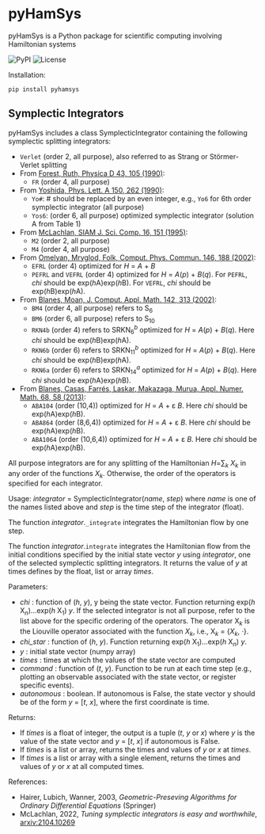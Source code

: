 # pyHamSys
pyHamSys is a Python package for scientific computing involving Hamiltonian systems

![PyPI](https://img.shields.io/pypi/v/pyhamsys)
![License](https://img.shields.io/badge/license-BSD-lightgray)

Installation: 
```
pip install pyhamsys
```

## Symplectic Integrators
pyHamSys includes a class SymplecticIntegrator containing the following symplectic splitting integrators:

- `Verlet` (order 2, all purpose), also referred to as Strang or Störmer-Verlet splitting 
- From [Forest, Ruth, Physica D 43, 105 (1990)](https://doi.org/10.1016/0167-2789(90)90019-L): 
    - `FR` (order 4, all purpose)
- From [Yoshida, Phys. Lett. A 150, 262 (1990)](https://doi.org/10.1016/0375-9601(90)90092-3):
    - `Yo#`: # should be replaced by an even integer, e.g., `Yo6` for 6th order symplectic integrator (all purpose)
    - `Yos6`: (order 6, all purpose) optimized symplectic integrator (solution A from Table 1)
- From [McLachlan, SIAM J. Sci. Comp. 16, 151 (1995)](https://doi.org/10.1137/0916010):
    - `M2` (order 2, all purpose)
    - `M4` (order 4, all purpose)
- From [Omelyan, Mryglod, Folk, Comput. Phys. Commun. 146, 188 (2002)](https://doi.org/10.1016/S0010-4655(02)00451-4): 
    - `EFRL` (order 4) optimized for *H* = *A* + *B*
    - `PEFRL` and `VEFRL` (order 4) optimized for *H* = *A*(*p*) + *B*(*q*). For `PEFRL`, *chi* should be exp(*h*A)exp(*h*B). For `VEFRL`, *chi* should be exp(*h*B)exp(*h*A).
- From [Blanes, Moan, J. Comput. Appl. Math. 142, 313 (2002)](https://doi.org/10.1016/S0377-0427(01)00492-7):
    - `BM4` (order 4, all purpose) refers to S<sub>6</sub> 
    - `BM6` (order 6, all purpose) refers to S<sub>10</sub>
    - `RKN4b` (order 4) refers to SRKN<sub>6</sub><sup>*b*</sup> optimized for *H* = *A*(*p*) + *B*(*q*). Here *chi* should be exp(*h*B)exp(*h*A).
    - `RKN6b` (order 6) refers to SRKN<sub>11</sub><sup>*b*</sup> optimized for *H* = *A*(*p*) + *B*(*q*). Here *chi* should be exp(*h*B)exp(*h*A).
    - `RKN6a` (order 6) refers to SRKN<sub>14</sub><sup>*a*</sup> optimized for *H* = *A*(*p*) + *B*(*q*). Here *chi* should be exp(*h*A)exp(*h*B).
- From [Blanes, Casas, Farrés, Laskar, Makazaga, Murua, Appl. Numer. Math. 68, 58 (2013)](http://dx.doi.org/10.1016/j.apnum.2013.01.003):
    - `ABA104` (order (10,4)) optimized for *H* = *A* + &epsilon; *B*. Here *chi* should be exp(*h*A)exp(*h*B).
    - `ABA864` (order (8,6,4)) optimized for *H* = *A* + &epsilon; *B*. Here *chi* should be exp(*h*A)exp(*h*B).
    - `ABA1064` (order (10,6,4)) optimized for *H* = *A* + &epsilon; *B*. Here *chi* should be exp(*h*A)exp(*h*B).
    
All purpose integrators are for any splitting of the Hamiltonian *H*=&sum;<sub>*k*</sub> *X*<sub>*k*</sub> in any order of the functions *X*<sub>*k*</sub>. Otherwise, the order of the operators is specified for each integrator.

Usage: *integrator* = SymplecticIntegrator(*name*, *step*)
where *name* is one of the names listed above and *step* is the time step of the integrator (float). 

The function *integrator*.`_integrate` integrates the Hamiltonian flow by one step.

The function *integrator*.`integrate` integrates the Hamiltonian flow from the initial conditions specified by the initial state vector *y* using *integrator*, one of the selected symplectic splitting integrators. It returns the value of *y* at times defines by the float, list or array *times*.

Parameters:
  - *chi* : function of (*h*, *y*), y being the state vector.
    Function returning exp(*h* X<sub>*n*</sub>)...exp(*h* X<sub>1</sub>) *y*. If the selected integrator is not all purpose, refer to the list above for the specific ordering of the operators. The operator X<sub>*k*</sub> is the Liouville operator associated with the function *X*<sub>*k*</sub>, i.e., X<sub>*k*</sub> = {*X*<sub>*k*</sub>, &centerdot;}.
  - *chi_star* : function of (*h*, *y*).
    Function returning exp(*h* X<sub>1</sub>)...exp(*h* X<sub>*n*</sub>) *y*.
  - *y* : initial state vector (numpy array)
  - *times* : times at which the values of the state vector are computed
  - *command* : function of (*t*, *y*).
    Function to be run at each time step (e.g., plotting an observable associated with the state vector, or register specific events). 
  - *autonomous* : boolean.
    If autonomous is False, the state vector y should be of the form *y* = [*t*, *x*], where the first coordinate is time. 

Returns:
   - If *times* is a float of integer, the output is a tuple (*t*, *y* or *x*) where *y* is the value of the state vector and *y* = [*t*, *x*] if autonomous is False.
   - If *times* is a list or array, returns the times and values of *y* or *x* at *times*. 
   - If *times* is a list or array with a single element, returns the times and values of *y* or *x* at all computed times. 

References:
  - Hairer, Lubich, Wanner, 2003, *Geometric-Preseving Algorithms for Ordinary Differential Equations* (Springer)
  - McLachlan, 2022, *Tuning symplectic integrators is easy and worthwhile*, [arxiv:2104.10269](https://arxiv.org/abs/2104.10269)
